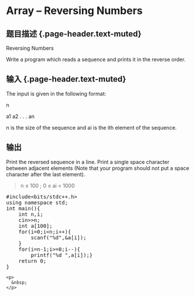 # Array – Reversing Numbers

## 题目描述 {.page-header.text-muted}

<div class="content">
  <p>
    Reversing Numbers
  </p>
  
  <p>
    Write a program which reads a sequence and prints it in the reverse order.
  </p>
</div>

## 输入 {.page-header.text-muted}

<div class="content">
  <p>
    The input is given in the following format:
  </p>
  
  <p>
    n
  </p>
  
  <p>
    a1 a2 . . . an
  </p>
  
  <p>
    n is the size of the sequence and ai is the ith element of the sequence.
  </p>
  
  <h2 class="page-header text-muted">
    输出
  </h2>
  
  <div class="content">
    Print the reversed sequence in a line. Print a single space character between adjacent elements (Note that your program should not put a space character after the last element).
  </div>
  
  <blockquote>
    <div>
      <p>
        n ≤ 100 ; 0 ≤ ai < 1000
      </p>
    </div>
  </blockquote>
  
  <div>
    <pre class="EnlighterJSRAW" data-enlighter-language="cpp">#include&lt;bits/stdc++.h&gt;
using namespace std;
int main(){
    int n,i;
    cin&gt;&gt;n;
    int a[100];
    for(i=0;i&lt;n;i++){
        scanf("%d",&a[i]);
    }
    for(i=n-1;i&gt;=0;i--){
        printf("%d ",a[i]);}
    return 0;
}</pre>
    
    <p>
      &nbsp;
    </p>
  </div>
</div>
